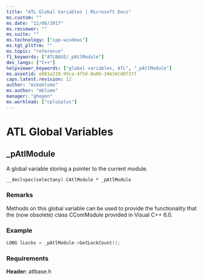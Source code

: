 ```yaml
---
title: "ATL Global Variables | Microsoft Docs"
ms.custom: ""
ms.date: "12/06/2017"
ms.reviewer: ""
ms.suite: ""
ms.technology: ["cpp-windows"]
ms.tgt_pltfrm: ""
ms.topic: "reference"
f1_keywords: ["ATLBASE/_pAtlModule"]
dev_langs: ["C++"]
helpviewer_keywords: ["global variables, ATL", "_pAtlModule"]
ms.assetid: e881a319-99ca-4f5d-8a0b-34b3dcd0f37f
caps.latest.revision: 12
author: "mikeblome"
ms.author: "mblome"
manager: "ghogen"
ms.workload: ["cplusplus"]
---
```

# ATL Global Variables

## _pAtlModule  
A global variable storing a pointer to the current module.  

```cpp  
__declspec(selectany) CAtlModule * _pAtlModule  
```  
### Remarks  
Methods on this global variable can be used to provide the functionality that the (now obsolete) class CComModule provided in Visual C++ 6.0.

### Example  

```cpp  
LONG lLocks = _pAtlModule->GetLockCount();  
```  
### Requirements  
 **Header:** atlbase.h  

